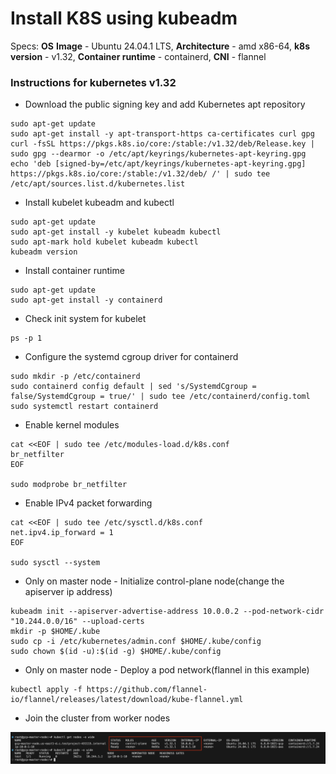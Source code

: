 # Install K8S using kubeadm
Specs: **OS** **Image** - Ubuntu 24.04.1 LTS, **Architecture** - amd x86-64, **k8s version** - v1.32, **Container runtime** - containerd, **CNI** - flannel

### Instructions for kubernetes v1.32
- Download the public signing key and add Kubernetes apt repository
```
sudo apt-get update
sudo apt-get install -y apt-transport-https ca-certificates curl gpg
curl -fsSL https://pkgs.k8s.io/core:/stable:/v1.32/deb/Release.key | sudo gpg --dearmor -o /etc/apt/keyrings/kubernetes-apt-keyring.gpg
echo 'deb [signed-by=/etc/apt/keyrings/kubernetes-apt-keyring.gpg] https://pkgs.k8s.io/core:/stable:/v1.32/deb/ /' | sudo tee /etc/apt/sources.list.d/kubernetes.list
```

- Install kubelet kubeadm and kubectl  
```
sudo apt-get update
sudo apt-get install -y kubelet kubeadm kubectl
sudo apt-mark hold kubelet kubeadm kubectl
kubeadm version
```
    
- Install container runtime
```
sudo apt-get update
sudo apt-get install -y containerd
```

- Check init system for kubelet
```
ps -p 1
```   

- Configure the systemd cgroup driver for containerd
```    
sudo mkdir -p /etc/containerd
sudo containerd config default | sed 's/SystemdCgroup = false/SystemdCgroup = true/' | sudo tee /etc/containerd/config.toml
sudo systemctl restart containerd 
```

- Enable kernel modules
```
cat <<EOF | sudo tee /etc/modules-load.d/k8s.conf
br_netfilter
EOF

sudo modprobe br_netfilter
```

- Enable IPv4 packet forwarding
```    
cat <<EOF | sudo tee /etc/sysctl.d/k8s.conf
net.ipv4.ip_forward = 1
EOF

sudo sysctl --system
```

- Only on master node - Initialize control-plane node(change the apiserver ip address)
```
kubeadm init --apiserver-advertise-address 10.0.0.2 --pod-network-cidr "10.244.0.0/16" --upload-certs
mkdir -p $HOME/.kube
sudo cp -i /etc/kubernetes/admin.conf $HOME/.kube/config
sudo chown $(id -u):$(id -g) $HOME/.kube/config
```

- Only on master node - Deploy a pod network(flannel in this example)
```    
kubectl apply -f https://github.com/flannel-io/flannel/releases/latest/download/kube-flannel.yml
``` 
- Join the cluster from worker nodes
<img src="/Assets/k8s_cluster_ss/1.png">